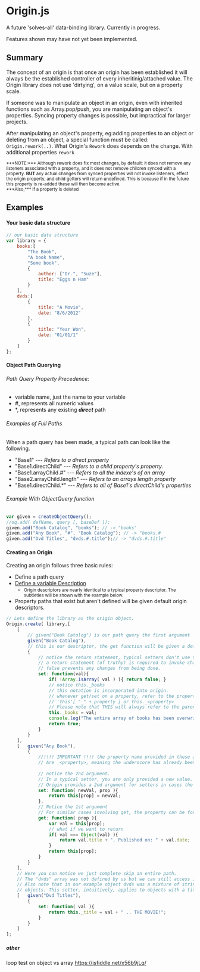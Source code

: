 # Origin.js
A future 'solves-all' data-binding library.
Currently in progress.

Features shown may have not yet been implemented.


## Summary
The concept of an origin is that once an origin has been established it will always be
the established controller of every inheritinig/attached value. 
The Origin library does not use 'dirtying', on a value scale, but on a property scale. 

If someone was to manipulate an object in an origin, even with inherited functions such
as Array.pop/push, you are manipulating an object's properties. Syncing property changes
is possible, but impractical for larger projects. 


After manipulating an object's property, eg:adding properties to an object or 
deleting from an object, a special function must be called: `Origin.rework(..)`.
What Origin's `Rework` does depends on the change.
With additional properties `rework` 

<small>
***NOTE:*** Although rework does fix most changes, 
    by default: it does not remove any listeners associated with a
    property, and it does not remove children synced with a property. <b>BUT</b>
    any actual changes from synced properties will not invoke listeners,
    effect the origin property, and child getters will return undefined.
    This is because if in the future this property is re-added these will then 
    become active. 
    <br>
    ***Also,*** if a property is deleted
</small>



## Examples
#### Your basic data structure
```JavaScript
// our basic data structure 
var library = { 
    books:[
        "The Book",
        "A book Name",
        "Some book",
        { 
            author: ["Dr.", "Suze"],
            title: "Eggs n Ham"
        }
    ],
    dvds:[
        {
            title: "A Movie",
            date: "8/6/2012"
        },
        {
            title: "Year Won",
            date: "01/01/1"
        }
    ]
};

```

#### Object Path Querying
###### Path Query Property Precedence:
- variable name, just the name to your variable
- \#, represents all numeric values
- \*, represents any existing ***direct*** path

###### Examples of Full Paths
When a path query has been made, a typical path can look like the following.
- "Base1"  --- <i> Refers to a direct property</i> 
- "Base1.directChild" --- *Refers to a child property's property.*
- "Base1.arrayChild.#" --- *Refers to all the indexe's of an array*
- "Base2.arrayChild.length" --- *Refers to an arrays length property*
- "Base1.directChild.*" --- *Refers to all of Base1's directChild's properties*

###### Example With ObjectQuery function

```JavaScript
var given = createObjectQuery();
//oq.add( defName, query [, baseDef ]); 
given.add("Book Catalog", "books"); // -> "books"
given.add("Any Book", "#", "Book Catalog"); // -> "books.#
given.add("Dvd Titles", "dvds.#.title");// -> "dvds.#.title"
```


#### Creating an Origin
Creating an origin follows three basic rules:
- Define a path query
- [Define a variable Description](https://developer.mozilla.org/en-US/docs/Web/JavaScript/Reference/Global_Objects/Object/defineProperty) 
  - <small>Origin descriptors are nearly identical to a typical property descriptor. 
  The subtleties will be shown with the example below.</small> 
- Property paths that exist but aren't defined will be given default origin descriptors. 

```JavaScript
// Lets define the library as the origin object. 
Origin.create( library,[
    [   
        // given("Book Catolog") is our path query the first argument
        given("Book Catalog"),
        // this is our descriptor, the get function will be given a default 
        {
            // notice the return statement, typical setters don't use this.
            // a return statement (of truthy) is required to invoke changes.
            // false prevents any changes from being done.
            set: function(val){ 
                if( !Array.isArray( val ) ){ return false; }
                // notice this._books 
                // this notation is incorporated into origin. 
                // whenever get/set on a property, refer to the property by
                // 'this'[ "_" + property ] or this._<property>
                // Please note that THIS will always refer to the parent object.
                this._books = val;
                console.log("The entire array of books has been overwritten.");
                return true;
            }
        }
    ],
    [   given("Any Book"),
        {
            //!!!! IMPORTANT !!!! the property name provided in these arguments 
            // Are _<property>, meaning the underscore has already been appended.
        
            // notice the 2nd argument. 
            // In a typical setter, you are only provided a new value.
            // Origin provides a 2nd argument for setters in cases the property is arbitrary.
            set: function( newVal, prop ){ 
                return this[prop] = newVal;
            },
            // Notice the 1st argument
            // For similar cases involving get, the property can be found
            get: function( prop ){ 
                var val = this[prop];
                // what if we want to return  
                if( val === Object(val) ){
                    return val.title + ". Published on: " + val.date;
                }
                return this[prop];
            }
        }
    ],
    // Here you can notice we just complete skip an entire path. 
    // The "dvds" array was not defined by us but we can still access its children
    // Also note that in our example object dvds was a mixture of strings and 
    // objects. This setter, intuitively, applies to objects with a title. 
    [   given("Dvd Titles"),
        {
            set: function( val ){
                return this._title = val + " .. THE MOVIE!";
            }
        }
    ]
];
```

##### other
loop test on object vs array
https://jsfiddle.net/x56b9jLq/